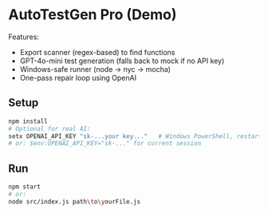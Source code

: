 # AutoTestGen Pro (Demo)

Features:
- Export scanner (regex-based) to find functions
- GPT-4o-mini test generation (falls back to mock if no API key)
- Windows-safe runner (node -> nyc -> mocha)
- One-pass repair loop using OpenAI

## Setup
```bash
npm install
# Optional for real AI:
setx OPENAI_API_KEY "sk-...your key..."   # Windows PowerShell, restart terminal
# or: $env:OPENAI_API_KEY="sk-..." for current session
```

## Run
```bash
npm start
# or:
node src/index.js path\to\yourFile.js
```
